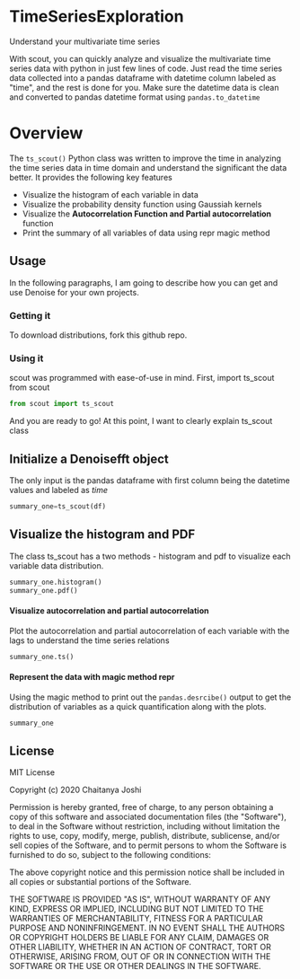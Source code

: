 # TimeSeriesExploration
Understand your multivariate time series

With scout, you can quickly analyze and visualize the multivariate time series data with python in just few lines of code. Just read the time series data collected into a pandas dataframe with datetime column labeled as "time", and the rest is done for you. Make sure the datetime data is clean and converted to pandas datetime format using `pandas.to_datetime`

# Overview
The `ts_scout()` Python class was written to improve the time in analyzing the time series data in time domain and understand the significant the data better. It provides the following key features

  - Visualize the histogram of each variable in data
  - Visualize the probability density function using Gaussiah kernels
  - Visualize the **Autocorrelation Function and Partial autocorrelation** function
  - Print the summary of all variables of data using repr magic method

## Usage

In the following paragraphs, I am going to describe how you can get and use Denoise for your own projects.

###  Getting it

To download distributions, fork this github repo. 

### Using it

scout was programmed with ease-of-use in mind. First, import ts_scout from scout

```Python
from scout import ts_scout
```

And you are ready to go! At this point, I want to clearly explain ts_scout class 

## Initialize a Denoisefft object
The only input is the pandas dataframe with first column being the datetime values and labeled as
*time*
```Python
summary_one=ts_scout(df)
```

## Visualize the histogram and PDF
The class ts_scout has a two methods - histogram and pdf to visualize each variable data 
distribution.

```Python
summary_one.histogram()
summary_one.pdf()
```
#### Visualize autocorrelation and partial autocorrelation
Plot the autocorrelation and partial autocorrelation of each variable with the lags to understand the time series
relations

```Python
summary_one.ts()
```

#### Represent the data with magic method repr
Using the magic method to print out the `pandas.desrcibe()` output to get the distribution of variables as a quick 
quantification along with the plots.

```Python
summary_one
```

License
----

MIT License

Copyright (c) 2020 Chaitanya Joshi

Permission is hereby granted, free of charge, to any person obtaining a copy
of this software and associated documentation files (the "Software"), to deal
in the Software without restriction, including without limitation the rights
to use, copy, modify, merge, publish, distribute, sublicense, and/or sell
copies of the Software, and to permit persons to whom the Software is
furnished to do so, subject to the following conditions:

The above copyright notice and this permission notice shall be included in all
copies or substantial portions of the Software.

THE SOFTWARE IS PROVIDED "AS IS", WITHOUT WARRANTY OF ANY KIND, EXPRESS OR
IMPLIED, INCLUDING BUT NOT LIMITED TO THE WARRANTIES OF MERCHANTABILITY,
FITNESS FOR A PARTICULAR PURPOSE AND NONINFRINGEMENT. IN NO EVENT SHALL THE
AUTHORS OR COPYRIGHT HOLDERS BE LIABLE FOR ANY CLAIM, DAMAGES OR OTHER
LIABILITY, WHETHER IN AN ACTION OF CONTRACT, TORT OR OTHERWISE, ARISING FROM,
OUT OF OR IN CONNECTION WITH THE SOFTWARE OR THE USE OR OTHER DEALINGS IN THE
SOFTWARE.

